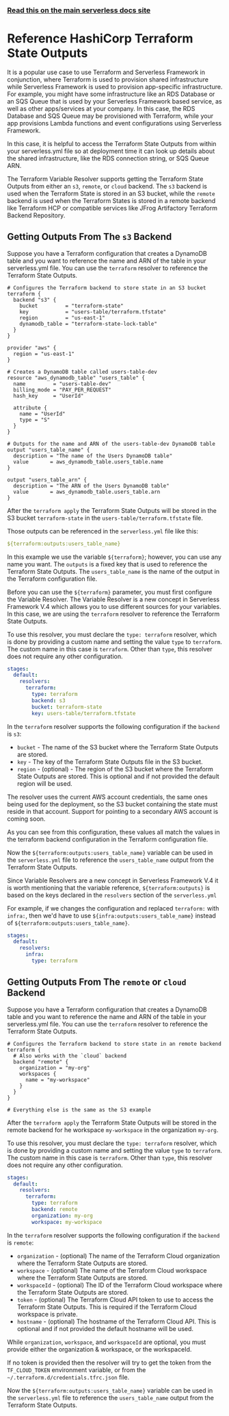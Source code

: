 <!--
title: Serverless Framework - Variables - HashiCorp Terraform State Outputs
menuText: HashiCorp Terraform State Outputs
menuOrder: 13
description: How to reference HashiCorp Terraform State Outputs
layout: Doc
-->

<!-- DOCS-SITE-LINK:START automatically generated  -->

### [Read this on the main serverless docs site](https://www.serverless.com/framework/docs/guides/variables/terraform)

<!-- DOCS-SITE-LINK:END -->

# Reference HashiCorp Terraform State Outputs

It is a popular use case to use Terraform and Serverless Framework in conjunction, where Terraform is used to provision shared infrastructure while Serverless Framework is used to provision app-specific infrastructure. For example, you might have some infrastructure like an RDS Database or an SQS Queue that is used by your Serverless Framework based service, as well as other apps/services at your company. In this case, the RDS Database and SQS Queue may be provisioned with Terraform, while your app provisions Lambda functions and event configurations using Serverless Framework.

In this case, it is helpful to access the Terraform State Outputs from within your serverless.yml file so at deployment time it can look up details about the shared infrastructure, like the RDS connection string, or SQS Queue ARN.

The Terraform Variable Resolver supports getting the Terraform State Outputs from either an `s3`, `remote`, or `cloud` backend. The `s3` backend is used when the Terraform State is stored in an S3 bucket, while the `remote` backend is used when the Terraform States is stored in a remote backend like Terraform HCP or compatible services like JFrog Artifactory Terraform Backend Repository.


## Getting Outputs From The `s3` Backend

Suppose you have a Terraform configuration that creates a DynamoDB table and you want to reference the name and ARN of the table in your serverless.yml file. You can use the `terraform` resolver to reference the Terraform State Outputs.

```hcl
# Configures the Terraform backend to store state in an S3 bucket
terraform {
  backend "s3" {
    bucket         = "terraform-state"
    key            = "users-table/terraform.tfstate"
    region         = "us-east-1"
    dynamodb_table = "terraform-state-lock-table"
  }
}

provider "aws" {
  region = "us-east-1"
}

# Creates a DynamoDB table called users-table-dev
resource "aws_dynamodb_table" "users_table" {
  name         = "users-table-dev"
  billing_mode = "PAY_PER_REQUEST"
  hash_key     = "UserId"

  attribute {
    name = "UserId"
    type = "S"
  }
}

# Outputs for the name and ARN of the users-table-dev DynamoDB table
output "users_table_name" {
  description = "The name of the Users DynamoDB table"
  value       = aws_dynamodb_table.users_table.name
}

output "users_table_arn" {
  description = "The ARN of the Users DynamoDB table"
  value       = aws_dynamodb_table.users_table.arn
}
```

After the `terraform apply` the Terraform State Outputs will be stored in the S3 bucket `terraform-state` in the `users-table/terraform.tfstate` file.

Those outputs can be referenced in the `serverless.yml` file like this:

```yaml
${terraform:outputs:users_table_name}
```

In this example we use the variable `${terraform}`; however, you can use any name you want. The `outputs` is a fixed key that is used to reference the Terraform State Outputs. The `users_table_name` is the name of the output in the Terraform configuration file.

Before you can use the `${terraform}` parameter, you must first configure the Variable Resolver. The Variable Resolver is a new concept in Serverless Framework V.4 which allows you to use different sources for your variables. In this case, we are using the `terraform` resolver to reference the Terraform State Outputs.

To use this resolver, you must declare the `type: terraform` resolver, which is done by providing a custom name and setting the value `type` to `terraform`. The custom name in this case is `terraform`. Other than `type`, this resolver does not require any other configuration.

```yaml
stages:
  default:
    resolvers:
      terraform:
        type: terraform
        backend: s3
        bucket: terraform-state
        key: users-table/terraform.tfstate
```

In the `terraform` resolver supports the following configuration if the `backend` is `s3`:
- `bucket` - The name of the S3 bucket where the Terraform State Outputs are stored.
- `key` - The key of the Terraform State Outputs file in the S3 bucket.
- `region` - (optional) - The region of the S3 bucket where the Terraform State Outputs are stored. This is optional and if not provided the default region will be used.

The resolver uses the current AWS account credentials, the same ones being used for the deployment, so the S3 bucket containing the state must reside in that account. Support for pointing to a secondary AWS account is coming soon.

As you can see from this configuration, these values all match the values in the terraform backend configuration in the Terraform configuration file.

Now the `${terraform:outputs:users_table_name}` variable can be used in the `serverless.yml` file to reference the `users_table_name` output from the Terraform State Outputs.

Since Variable Resolvers are a new concept in Serverless Framework V.4 it is worth mentioning that the variable reference, `${terraform:outputs}` is based on the keys declared in the `resolvers` section of the `serverless.yml`

For example, if we changes the configuration and replaced `terraform:` with `infra:`, then we'd have to use `${infra:outputs:users_table_name}` instead of `${terraform:outputs:users_table_name}`.

```yaml
stages:
  default:
    resolvers:
      infra:
        type: terraform
```


## Getting Outputs From The `remote` or `cloud` Backend

Suppose you have a Terraform configuration that creates a DynamoDB table and you want to reference the name and ARN of the table in your serverless.yml file. You can use the `terraform` resolver to reference the Terraform State Outputs.

```hcl
# Configures the Terraform backend to store state in an remote backend
terraform {
  # Also works with the `cloud` backend
  backend "remote" {
    organization = "my-org"
    workspaces {
      name = "my-workspace"
    }
  }
}

# Everything else is the same as the S3 example
```

After the `terraform apply` the Terraform State Outputs will be stored in the remote backend for he workspace `my-workspace` in the organization `my-org`.

To use this resolver, you must declare the `type: terraform` resolver, which is done by providing a custom name and setting the value `type` to `terraform`. The custom name in this case is `terraform`. Other than `type`, this resolver does not require any other configuration.

```yaml
stages:
  default:
    resolvers:
      terraform:
        type: terraform
        backend: remote
        organization: my-org
        workspace: my-workspace
```

In the `terraform` resolver supports the following configuration if the `backend` is `remote`:
- `organization` - (optional) The name of the Terraform Cloud organization where the Terraform State Outputs are stored.
- `workspace` - (optional) The name of the Terraform Cloud workspace where the Terraform State Outputs are stored.
- `workspaceId` - (optional) The ID of the Terraform Cloud workspace where the Terraform State Outputs are stored.
- `token` - (optional) The Terraform Cloud API token to use to access the Terraform State Outputs. This is required if the Terraform Cloud workspace is private.
- `hostname` - (optional) The hostname of the Terraform Cloud API. This is optional and if not provided the default hostname will be used.

While `organization`, `workspace`, and `workspaceId` are optional, you must provide either the organization & workspace, or the workspaceId. 

If no token is provided then the resolver will try to get the token from the `TF_CLOUD_TOKEN` environment variable, or from the `~/.terraform.d/credentials.tfrc.json` file.

Now the `${terraform:outputs:users_table_name}` variable can be used in the `serverless.yml` file to reference the `users_table_name` output from the Terraform State Outputs.
